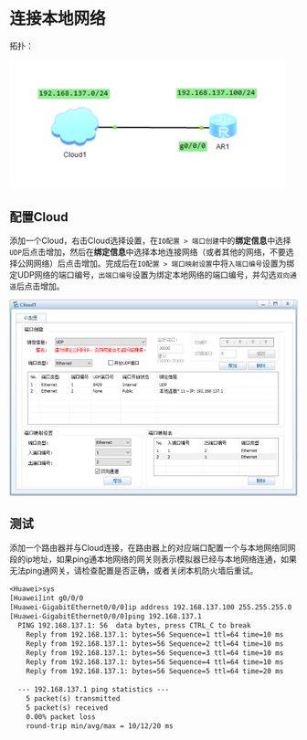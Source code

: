 # 连接本地网络

拓扑：

<img src="../../../assets/image-20210528170101676.png" alt="image-20210528170101676" style="zoom:80%;" />

##  配置Cloud

添加一个Cloud，右击Cloud选择设置，在`IO配置 > 端口创建`中的**绑定信息**中选择`UDP`后点击增加，然后在**绑定信息**中选择本地连接网络（或者其他的网络，不要选择公网网络）后点击增加。完成后在`IO配置 > 端口映射设置`中将`入端口编号`设置为绑定UDP网络的端口编号，`出端口编号`设置为绑定本地网络的端口编号，并勾选`双向通道`后点击增加。

<img src="../../../assets/image-20210528162959672.png" alt="image-20210528162959672" style="zoom:80%;" />

## 测试

添加一个路由器并与Cloud连接，在路由器上的对应端口配置一个与本地网络同网段的ip地址，如果ping通本地网络的网关则表示模拟器已经与本地网络连通，如果无法ping通网关，请检查配置是否正确，或者关闭本机防火墙后重试。

```
<Huawei>sys
[Huawei]int g0/0/0
[Huawei-GigabitEthernet0/0/0]ip address 192.168.137.100 255.255.255.0
[Huawei-GigabitEthernet0/0/0]ping 192.168.137.1
  PING 192.168.137.1: 56  data bytes, press CTRL_C to break
    Reply from 192.168.137.1: bytes=56 Sequence=1 ttl=64 time=10 ms
    Reply from 192.168.137.1: bytes=56 Sequence=2 ttl=64 time=10 ms
    Reply from 192.168.137.1: bytes=56 Sequence=3 ttl=64 time=10 ms
    Reply from 192.168.137.1: bytes=56 Sequence=4 ttl=64 time=10 ms
    Reply from 192.168.137.1: bytes=56 Sequence=5 ttl=64 time=20 ms

  --- 192.168.137.1 ping statistics ---
    5 packet(s) transmitted
    5 packet(s) received
    0.00% packet loss
    round-trip min/avg/max = 10/12/20 ms
```

